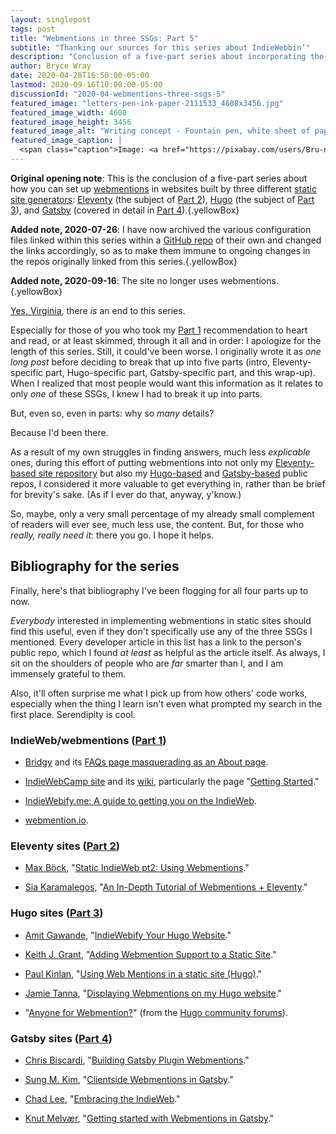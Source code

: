 ```yaml
---
layout: singlepost
tags: post
title: "Webmentions in three SSGs: Part 5"
subtitle: "Thanking our sources for this series about IndieWebbin’"
description: "Conclusion of a five-part series about incorporating the IndieWeb into three different static site generators (SSGs)."
author: Bryce Wray
date: 2020-04-28T16:50:00-05:00
lastmod: 2020-09-16T10:00:00-05:00
discussionId: "2020-04-webmentions-three-ssgs-5"
featured_image: "letters-pen-ink-paper-2111533_4608x3456.jpg"
featured_image_width: 4608
featured_image_height: 3456
featured_image_alt: "Writing concept - Fountain pen, white sheet of paper, open bottle of ink"
featured_image_caption: |
  <span class="caption">Image: <a href="https://pixabay.com/users/Bru-nO-1161770/?utm_source=link-attribution&amp;utm_medium=referral&amp;utm_campaign=image&amp;utm_content=2111533">Bruno /Germany</a>; <a href="https://pixabay.com/?utm_source=link-attribution&amp;utm_medium=referral&amp;utm_campaign=image&amp;utm_content=2111533">Pixabay</a></span>
---
```


**Original opening note**: This is the conclusion of a five-part series about how you can set up [webmentions](https://indieweb.org/Webmention) in websites built by three different [static site generators](https://staticgen.com): [Eleventy](https://11ty.dev) (the subject of [Part 2](/posts/2020/04/webmentions-three-ssgs-2)), [Hugo](https://gohugo.io) (the subject of [Part 3](/posts/2020/04/webmentions-three-ssgs-3)), and [Gatsby](https://gatsbyjs.org) (covered in detail in [Part 4](/posts/2020/04/webmentions-three-ssgs-4)).{.yellowBox}

**Added note, 2020-07-26**: I have now archived the various configuration files linked within this series within a [GitHub repo](https://github.com/brycewray/files-webmentions) of their own and changed the links accordingly, so as to make them immune to ongoing changes in the repos originally linked from this series.{.yellowBox}

**Added note, 2020-09-16**: The site no longer uses webmentions.{.yellowBox}

[Yes, Virginia](https://en.wikipedia.org/wiki/Yes,_Virginia,_there_is_a_Santa_Claus), there *is* an end to this series.

Especially for those of you who took my [Part 1](/posts/2020/04/webmentions-three-ssgs-1) recommendation to heart and read, or at least skimmed, through it all and in order: I apologize for the length of this series. Still, it could've been worse. I originally wrote it as *one long post* before deciding to break that up into five parts (intro, Eleventy-specific part, Hugo-specific part, Gatsby-specific part, and this wrap-up). When I realized that most people would want this information as it relates to only *one* of these SSGs, I knew I had to break it up into parts.

But, even so, even in parts: why so *many* details?

Because I'd been there.

As a result of my own struggles in finding answers, much less *explicable* ones, during this effort of putting webmentions into not only my [Eleventy-based site repository](https://github.com/brycewray/eleventy_bundler) but also my [Hugo-based](https://github.com/brycewray/hugo_site_css-grid) and [Gatsby-based](https://github.com/brycewray/gatsby_site_css-grid) public repos, I considered it more valuable to get everything in, rather than be brief for brevity's sake. (As if I ever do that, anyway, y'know.)

So, maybe, only a very small percentage of my already small complement of readers will ever see, much less use, the content. But, for those who *really, really need it*: there you go. I hope it helps.


## Bibliography for the series

Finally, here's that bibliography I've been flogging for all four parts up to now.

*Everybody* interested in implementing webmentions in static sites should find this useful, even if they don't specifically use any of the three SSGs I mentioned. Every developer article in this list has a link to the person's public repo, which I found *at least* as helpful as the article itself. As always, I sit on the shoulders of people who are *far* smarter than I, and I am immensely grateful to them.

Also, it'll often surprise me what I pick up from how others' code works, especially when the thing I learn isn't even what prompted my search in the first place. Serendipity is cool.

### IndieWeb/webmentions ([Part 1](/posts/2020/04/webmentions-three-ssgs-1))

- [Bridgy](https://brid.gy) and its [FAQs page masquerading as an About page](https://brid.gy/about).

- [IndieWebCamp site](https://indieweb.org) and its [wiki](https://indieweb.org/IndieWeb), particularly the page "[Getting Started](https://indieweb.org/Getting_Started)."

- [IndieWebify.me: A guide to getting you on the IndieWeb](https://indiewebify.me).

- [webmention.io](https://webmention.io).

### Eleventy sites ([Part 2](/posts/2020/04/webmentions-three-ssgs-2))

- [Max Böck](https://mxb.dev), "[Static IndieWeb pt2: Using Webmentions](https://mxb.dev/blog/using-webmentions-on-static-sites/)."

- [Sia Karamalegos](https://sia.codes), "[An In-Depth Tutorial of Webmentions + Eleventy](https://sia.codes/posts/webmentions-eleventy-in-depth/)."

### Hugo sites ([Part 3](/posts/2020/04/webmentions-three-ssgs-3))

- [Amit Gawande](https://www.amitgawande.com), "[IndieWebify Your Hugo Website](https://www.amitgawande.com/indiewebify-hugo-website/)."

- [Keith J. Grant](https://keithjgrant.com), "[Adding Webmention Support to a Static Site](https://keithjgrant.com/posts/2019/02/adding-webmention-support-to-a-static-site/)."

- [Paul Kinlan](https://paul.kinlan.me), "[Using Web Mentions in a static site (Hugo)](https://paul.kinlan.me/using-web-mentions-in-a-static-sitehugo/)."

- [Jamie Tanna](https://www.jvt.me), "[Displaying Webmentions on my Hugo website](https://www.jvt.me/posts/2019/03/18/displaying-webmentions/)."

- "[Anyone for Webmention?](https://discourse.gohugo.io/t/anyone-for-webmention/10411)" (from the [Hugo community forums](https://discourse.gohugo.io)).

### Gatsby sites ([Part 4](/posts/2020/04/webmentions-three-ssgs-4))

- [Chris Biscardi](https://www.christopherbiscardi.com), "[Building Gatsby Plugin Webmentions](https://www.christopherbiscardi.com/post/building-gatsby-plugin-webmentions)."

- [Sung M. Kim](https://sung.codes), "[Clientside Webmentions in Gatsby](https://sung.codes/blog/2020/02/17/clientside-webmentions-in-gatsby/)."

- [Chad Lee](https://www.chadly.net), "[Embracing the IndieWeb](https://www.chadly.net/embracing-the-indieweb/)."

- [Knut Melvær](https://www.knutmelvaer.no), "[Getting started with Webmentions in Gatsby](https://www.knutmelvaer.no/blog/2019/06/getting-started-with-webmentions-in-gatsby/)."